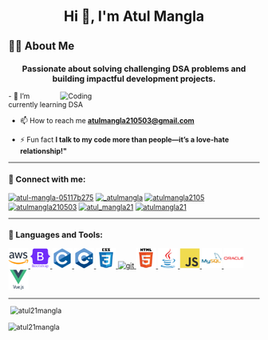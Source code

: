 

<h1 align="center">Hi 👋, I'm Atul Mangla</h1>


   ## **👨‍💻 About Me**


<h3 align="center">Passionate about solving challenging DSA problems and building impactful development projects.</h3>
<img align="right" alt="Coding" width="400" src="https://encrypted-tbn0.gstatic.com/images?q=tbn:ANd9GcQlBH9o86T98lcxUm0S-ADPbyiOEyDBRwrCyg&s">
- 🌱 I’m currently learning DSA

- 📫 How to reach me **atulmangla210503@gmail.com**

- ⚡ Fun fact **I talk to my code more than people—it’s a love-hate relationship!"**
-----
<h3 align="left">🤝 Connect with me:</h3>
<p align="left">
<a href="https://linkedin.com/in/atul-mangla-05117b275" target="blank"><img align="center" src="https://raw.githubusercontent.com/rahuldkjain/github-profile-readme-generator/master/src/images/icons/Social/linked-in-alt.svg" alt="atul-mangla-05117b275" height="30" width="40" /></a>
<a href="https://instagram.com/_atulmangla" target="blank"><img align="center" src="https://raw.githubusercontent.com/rahuldkjain/github-profile-readme-generator/master/src/images/icons/Social/instagram.svg" alt="_atulmangla" height="30" width="40" /></a>
<a href="https://www.codechef.com/users/atulmangla2105" target="blank"><img align="center" src="https://cdn.jsdelivr.net/npm/simple-icons@3.1.0/icons/codechef.svg" alt="atulmangla2105" height="30" width="40" /></a>
<a href="https://www.hackerrank.com/atulmangla210503" target="blank"><img align="center" src="https://raw.githubusercontent.com/rahuldkjain/github-profile-readme-generator/master/src/images/icons/Social/hackerrank.svg" alt="atulmangla210503" height="30" width="40" /></a>
<a href="https://www.leetcode.com/atul_mangla21" target="blank"><img align="center" src="https://raw.githubusercontent.com/rahuldkjain/github-profile-readme-generator/master/src/images/icons/Social/leet-code.svg" alt="atul_mangla21" height="30" width="40" /></a>
<a href="https://auth.geeksforgeeks.org/user/atulmangla21" target="blank"><img align="center" src="https://raw.githubusercontent.com/rahuldkjain/github-profile-readme-generator/master/src/images/icons/Social/geeks-for-geeks.svg" alt="atulmangla21" height="30" width="40" /></a>
</p>

-----
<h3 align="left">🌟 Languages and Tools:</h3>
<p align="left"> <a href="https://aws.amazon.com" target="_blank" rel="noreferrer"> <img src="https://raw.githubusercontent.com/devicons/devicon/master/icons/amazonwebservices/amazonwebservices-original-wordmark.svg" alt="aws" width="40" height="40"/> </a> <a href="https://getbootstrap.com" target="_blank" rel="noreferrer"> <img src="https://raw.githubusercontent.com/devicons/devicon/master/icons/bootstrap/bootstrap-plain-wordmark.svg" alt="bootstrap" width="40" height="40"/> </a> <a href="https://www.cprogramming.com/" target="_blank" rel="noreferrer"> <img src="https://raw.githubusercontent.com/devicons/devicon/master/icons/c/c-original.svg" alt="c" width="40" height="40"/> </a> <a href="https://www.w3schools.com/cpp/" target="_blank" rel="noreferrer"> <img src="https://raw.githubusercontent.com/devicons/devicon/master/icons/cplusplus/cplusplus-original.svg" alt="cplusplus" width="40" height="40"/> </a> <a href="https://www.w3schools.com/css/" target="_blank" rel="noreferrer"> <img src="https://raw.githubusercontent.com/devicons/devicon/master/icons/css3/css3-original-wordmark.svg" alt="css3" width="40" height="40"/> </a> <a href="https://git-scm.com/" target="_blank" rel="noreferrer"> <img src="https://www.vectorlogo.zone/logos/git-scm/git-scm-icon.svg" alt="git" width="40" height="40"/> </a> <a href="https://www.w3.org/html/" target="_blank" rel="noreferrer"> <img src="https://raw.githubusercontent.com/devicons/devicon/master/icons/html5/html5-original-wordmark.svg" alt="html5" width="40" height="40"/> </a> <a href="https://www.java.com" target="_blank" rel="noreferrer"> <img src="https://raw.githubusercontent.com/devicons/devicon/master/icons/java/java-original.svg" alt="java" width="40" height="40"/> </a> <a href="https://developer.mozilla.org/en-US/docs/Web/JavaScript" target="_blank" rel="noreferrer"> <img src="https://raw.githubusercontent.com/devicons/devicon/master/icons/javascript/javascript-original.svg" alt="javascript" width="40" height="40"/> </a> <a href="https://www.mysql.com/" target="_blank" rel="noreferrer"> <img src="https://raw.githubusercontent.com/devicons/devicon/master/icons/mysql/mysql-original-wordmark.svg" alt="mysql" width="40" height="40"/> </a> <a href="https://www.oracle.com/" target="_blank" rel="noreferrer"> <img src="https://raw.githubusercontent.com/devicons/devicon/master/icons/oracle/oracle-original.svg" alt="oracle" width="40" height="40"/> </a> <a href="https://vuejs.org/" target="_blank" rel="noreferrer"> <img src="https://raw.githubusercontent.com/devicons/devicon/master/icons/vuejs/vuejs-original-wordmark.svg" alt="vuejs" width="40" height="40"/> </a> </p>

------

<p>&nbsp;<img align="center" src="https://github-readme-stats.vercel.app/api?username=atul21mangla&show_icons=true&locale=en" alt="atul21mangla" /></p>

<p><img align="center" src="https://github-readme-streak-stats.herokuapp.com/?user=atul21mangla&" alt="atul21mangla" /></p>
